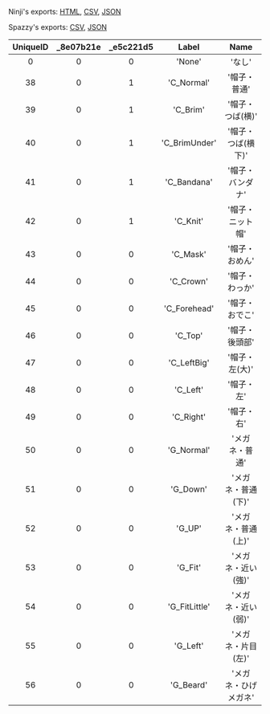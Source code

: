 Ninji's exports: [HTML](https://wuffs.org/acnh/bcsv_160/html/ItemNpcOutfitInfo.html), [CSV](https://wuffs.org/acnh/bcsv_160/csv/ItemNpcOutfitInfo.csv), [JSON](https://wuffs.org/acnh/bcsv_160/json/ItemNpcOutfitInfo.json)

Spazzy's exports: [CSV](https://github.com/McSpazzy/acnh-csv/blob/master/ItemNpcOutfitInfo.csv), [JSON](https://github.com/McSpazzy/acnh-json/blob/master/ItemNpcOutfitInfo.json)

| UniqueID | _8e07b21e | _e5c221d5 | Label | Name |
|:--:|:--:|:--:|:--:|:--:|
| 0 | 0 | 0 | 'None' | 'なし' | 
| 38 | 0 | 1 | 'C_Normal' | '帽子・普通' | 
| 39 | 0 | 1 | 'C_Brim' | '帽子・つば(横)' | 
| 40 | 0 | 1 | 'C_BrimUnder' | '帽子・つば(横下)' | 
| 41 | 0 | 1 | 'C_Bandana' | '帽子・バンダナ' | 
| 42 | 0 | 1 | 'C_Knit' | '帽子・ニット帽' | 
| 43 | 0 | 0 | 'C_Mask' | '帽子・おめん' | 
| 44 | 0 | 0 | 'C_Crown' | '帽子・わっか' | 
| 45 | 0 | 0 | 'C_Forehead' | '帽子・おでこ' | 
| 46 | 0 | 0 | 'C_Top' | '帽子・後頭部' | 
| 47 | 0 | 0 | 'C_LeftBig' | '帽子・左(大)' | 
| 48 | 0 | 0 | 'C_Left' | '帽子・左' | 
| 49 | 0 | 0 | 'C_Right' | '帽子・右' | 
| 50 | 0 | 0 | 'G_Normal' | 'メガネ・普通' | 
| 51 | 0 | 0 | 'G_Down' | 'メガネ・普通(下)' | 
| 52 | 0 | 0 | 'G_UP' | 'メガネ・普通(上)' | 
| 53 | 0 | 0 | 'G_Fit' | 'メガネ・近い(強)' | 
| 54 | 0 | 0 | 'G_FitLittle' | 'メガネ・近い(弱)' | 
| 55 | 0 | 0 | 'G_Left' | 'メガネ・片目(左)' | 
| 56 | 0 | 0 | 'G_Beard' | 'メガネ・ひげメガネ' | 

